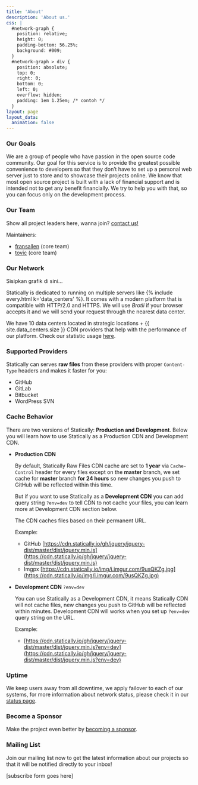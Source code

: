 ```yaml
---
title: 'About'
description: 'About us.'
css: |
  #network-graph {
    position: relative;
    height: 0;
    padding-bottom: 56.25%;
    background: #009;
  }
  #network-graph > div {
    position: absolute;
    top: 0;
    right: 0;
    bottom: 0;
    left: 0;
    overflow: hidden;
    padding: 1em 1.25em; /* contoh */
  }
layout: page
layout_data:
  animation: false
---
```


### Our Goals

We are a group of people who have passion in the open source code community. Our goal for this service is to provide the greatest possible convenience to developers so that they don&rsquo;t have to set up a personal web server just to store and to showcase their projects online. We know that most open source project is built with a lack of financial support and is intended not to get any benefit financially. We try to help you with that, so you can focus only on the development process.

### Our Team

Show all project leaders here, wanna join? [contact us!](https://statically.io/contact?subject=Join%20The%20Team)

Maintainers:

 - [fransallen](https://github.com/fransallen) (core team)
 - [tovic](https://github.com/tovic) (core team)

### Our Network

<div class="my-3" id="network-graph">
  <div>Sisipkan grafik di sini&hellip;</div>
</div>

Statically is dedicated to running on multiple servers like {% include every.html k='data_centers' %}. It comes with a modern platform that is compatible with HTTP/2.0 and HTTPS. We will use _Brotli_ if your browser accepts it and we will send your request through the nearest data center.

We have 10 data centers located in strategic locations + {{ site.data_centers.size }} CDN providers that help with the performance of our platform. Check our statistic usage [here](https://statically.io/stats).

### Supported Providers

Statically can serves **raw files** from these providers with proper `Content-Type` headers and makes it faster for you:

 - GitHub
 - GitLab
 - Bitbucket
 - WordPress SVN

### Cache Behavior

There are two versions of Statically: **Production and Development**. Below you will learn how to use Statically as a Production CDN and Development CDN.

*   **Production CDN**

    By default, Statically Raw Files CDN cache are set to **1 year** via `Cache-Control` header for every files except on the **master** branch, we set cache for **master** branch **for 24 hours** so new changes you push to GitHub will be reflected within this time.

    But if you want to use Statically as a **Development CDN** you can add query string `?env=dev` to tell CDN to not cache your files, you can learn more at Development CDN section below.

    The CDN caches files based on their permanent URL.

    Example:

    * GitHub [https://cdn.statically.io/gh/jquery/jquery-dist/master/dist/jquery.min.js](https://cdn.statically.io/gh/jquery/jquery-dist/master/dist/jquery.min.js)
    * Imgpx [https://cdn.statically.io/img/i.imgur.com/9usQKZg.jpg](https://cdn.statically.io/img/i.imgur.com/9usQKZg.jpg)

*   **Development CDN** `?env=dev`

    You can use Statically as a Development CDN, it means Statically CDN will not cache files, new changes you push to GitHub will be reflected within minutes. Development CDN will works when you set up `?env=dev` query string on the URL.

    Example:

    * [https://cdn.statically.io/gh/jquery/jquery-dist/master/dist/jquery.min.js?env=dev](https://cdn.statically.io/gh/jquery/jquery-dist/master/dist/jquery.min.js?env=dev)

### Uptime

We keep users away from all downtime, we apply failover to each of our systems, for more information about network status, please check it in our [status page](https://status.marsble.com).

### Become a Sponsor

Make the project even better by [becoming a sponsor](/become-a-sponsor).

### Mailing List

Join our mailing list now to get the latest information about our projects so that it will be notified directly to your inbox!

[subscribe form goes here]